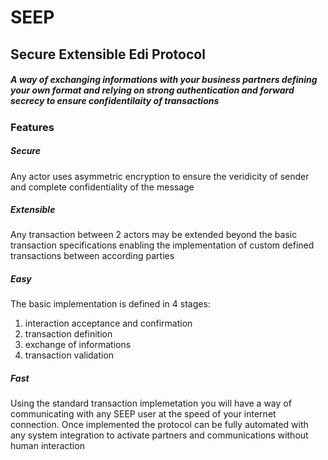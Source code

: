 # __SEEP__
## Secure Extensible Edi Protocol
##### A way of exchanging informations with your business partners defining your own format and relying on strong authentication and forward secrecy to ensure confidentilaity of transactions

### Features
##### Secure
Any actor uses asymmetric encryption to ensure the veridicity of sender and complete confidentiality of the message
##### Extensible
Any transaction between 2 actors may be extended beyond the basic transaction specifications enabling the implementation of custom defined transactions between according parties
##### Easy
The basic implementation is defined in 4 stages:
  1. interaction acceptance and confirmation
  2. transaction definition
  3. exchange of informations
  4. transaction validation
##### Fast
Using the standard transaction implemetation you will have a way of communicating with any SEEP user at the speed of your internet connection. Once implemented the protocol can be fully automated with any system integration to activate partners and communications without human interaction
